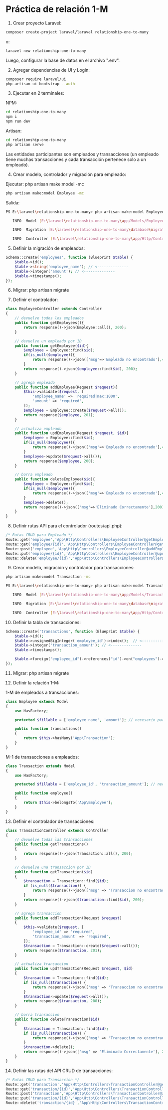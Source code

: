 # Práctica de relación 1-M

1. Crear proyecto Laravel:

```bash
composer create-project laravel/laravel relationship-one-to-many
```

o:

```bash
laravel new relationship-one-to-many
```

Luego, configurar la base de datos en el archivo ".env".

2. Agregar dependencias de UI y Login:

```bash
composer require laravel/ui
php artisan ui bootstrap --auth
```

3. Ejecutar en 2 terminales:

NPM:

```bash
cd relationship-one-to-many
npm i
npm run dev
```

Artisan:

```bash
cd relationship-one-to-many
php artisan serve
```

Las entidades participantes son empleados y transacciones (un empleado tiene muchas transacciones y cada transacción pertenece solo a un empleado).


4. Crear modelo, controlador y migración para empleado:

Ejecutar: php artisan make:model <Modelo> -mc

```bash
php artisan make:model Employee -mc
```

Salida:

```bash
PS E:\laravel\relationship-one-to-many> php artisan make:model Employee -mc

   INFO  Model [E:\laravel\relationship-one-to-many\app/Models/Employee.php] created successfully.

   INFO  Migration [E:\laravel\relationship-one-to-many\database\migrations/2023_04_13_032605_create_employees_table.php] created successfully.

   INFO  Controller [E:\laravel\relationship-one-to-many\app/Http/Controllers/EmployeeController.php] created successfully.
```

5. Definir la migración de empleados:

```php
Schema::create('employees', function (Blueprint $table) {
	$table->id();
	$table->string('employee_name'); // <--------------
	$table->integer('amount'); // <--------------
	$table->timestamps();
});
```

6. Migrar: php artisan migrate

7. Definir el controlador:

```php
class EmployeeController extends Controller
{
    // devuelve todos los empleados
    public function getEmployees(){
        return response()->json(Employee::all(), 200);
    }

    // devuelve un empleado por ID
    public function getEmployee($id){
        $employee = Employee::find($id);
        if(is_null($employee)){
            return response()->json(['msg'=>'Empleado no encontrado'],404);
        }
        return response()->json($employee::find($id), 200);
    }

    // agrega empleado
    public function addEmployee(Request $request){
        $this->validate($request, [
            'employee_name' => 'required|max:1000',
            'amount' => 'required',
        ]);
        $employee = Employee::create($request->all());
        return response($employee, 201);
    }

    // actualiza empleado
    public function updEmployee(Request $request, $id){
        $employee = Employee::find($id);
        if(is_null($employee)){
            return response()->json(['msg'=>'Empleado no encontrado'],404);
        }
        $employee->update($request->all());
        return response($employee, 200);
    }

    // borra empleado
    public function deleteEmployee($id){
        $employee = Employee::find($id);
        if(is_null($employee)){
            return response()->json(['msg'=>'Empleado no encontrado'],404);
        }
        $employee->delete();
        return response()->json(['msg'=>'Eliminado Correctamente'],200);
    }
}
```

8. Definir rutas API para el controlador (routes/api.php):

```php
/* Rutas CRUD para Empleado */
Route::get('employee','App\Http\Controllers\EmployeeController@getEmployees');
Route::get('employee/{id}','App\Http\Controllers\EmployeeController@getEmployee');
Route::post('employee','App\Http\Controllers\EmployeeController@addEmployee');
Route::put('employee/{id}','App\Http\Controllers\EmployeeController@updEmployee');
Route::delete('employee/{id}','App\Http\Controllers\EmployeeController@deleteEmployee');
```

9. Crear modelo, migración y controlador para transacciones:

```bash
php artisan make:model Transaction -mc

PS E:\laravel\relationship-one-to-many> php artisan make:model Transaction -mc

   INFO  Model [E:\laravel\relationship-one-to-many\app/Models/Transaction.php] created successfully.

   INFO  Migration [E:\laravel\relationship-one-to-many\database\migrations/2023_04_13_044254_create_transactions_table.php] created successfully.

   INFO  Controller [E:\laravel\relationship-one-to-many\app/Http/Controllers/TransactionController.php] created successfully.
```

10. Definir la tabla de transacciones:

```php
Schema::create('transactions', function (Blueprint $table) {
	$table->id();
	$table->unsignedBigInteger('employee_id')->index();  // <-------------- siempre definir como unsignedBigInteger e indexarlo
	$table->integer('transaction_amount'); // <--------------
	$table->timestamps();

	$table->foreign("employee_id")->references("id")->on("employees")->onDelete("cascade")->onUpdate("cascade"); // <--------------
});
```

11. Migrar: php artisan migrate

12. Definir la relación 1-M:

1-M de empleados a transacciones:

```php
class Employee extends Model
{
    use HasFactory;

    protected $fillable = ['employee_name', 'amount']; // necesario para agregar masivamente

    public function transactions()
    {
    	return $this->hasMany('App\Transaction');
    }
}
```

M-1 de transacciones a empleados:

```php
class Transaction extends Model
{
    use HasFactory;

    protected $fillable = ['employee_id', 'transaction_amount']; // necesario para agregar masivamente

    public function employee()
    {
    	return $this->belongsTo('App\Employee');
    }
}
```

13. Definir el controlador de transacciones:

```php
class TransactionController extends Controller
{
    // devuelve todas las transacciones
    public function getTransactions()
    {
        return response()->json(Transaction::all(), 200);
    }

    // devuelve una transaccion por ID
    public function getTransaction($id)
    {
        $transaction = Transaction::find($id);
        if (is_null($transaction)) {
            return response()->json(['msg' => 'Transaccion no encontrada'], 404);
        }
        return response()->json($transaction::find($id), 200);
    }

    // agrega transaccion
    public function addTransaction(Request $request)
    {
        $this->validate($request, [
            'employee_id' => 'required',
            'transaction_amount' => 'required',
        ]);
        $transaction = Transaction::create($request->all());
        return response($transaction, 201);
    }

    // actualiza transaccion
    public function updTransaction(Request $request, $id)
    {
        $transaction = Transaction::find($id);
        if (is_null($transaction)) {
            return response()->json(['msg' => 'Transaccion no encontrada'], 404);
        }
        $transaction->update($request->all());
        return response($transaction, 200);
    }

    // borra transaccion
    public function deleteTransaction($id)
    {
        $transaction = Transaction::find($id);
        if (is_null($transaction)) {
            return response()->json(['msg' => 'Transaccion no encontrada'], 404);
        }
        $transaction->delete();
        return response()->json(['msg' => 'Eliminado Correctamente'], 200);
    }
}
```

14. Definir las rutas del API CRUD de transacciones:

```php
/* Rutas CRUD para Transaccion */
Route::get('transaction','App\Http\Controllers\TransactionController@getTransactions');
Route::get('transaction/{id}','App\Http\Controllers\TransactionController@getTransaction');
Route::post('transaction','App\Http\Controllers\TransactionController@addTransaction');
Route::put('transaction/{id}','App\Http\Controllers\TransactionController@updTransaction');
Route::delete('transaction/{id}','App\Http\Controllers\TransactionController@deleteTransaction');
```



